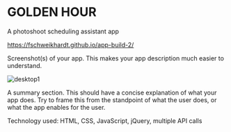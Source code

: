 # GOLDEN HOUR

A photoshoot scheduling assistant app

https://fschweikhardt.github.io/app-build-2/

Screenshot(s) of your app. This makes your app description much easier to understand.

![desktop1](https://user-images.githubusercontent.com/62970261/96067308-71e22b00-0e67-11eb-801e-f6e0935b1d1d.png)


A summary section. This should have a concise explanation of what your app does. Try to frame this from the standpoint of what the user does, or what the app enables for the user.

Technology used: HTML, CSS, JavaScript, jQuery, multiple API calls
